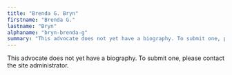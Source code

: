 ```yaml
---
title: "Brenda G. Bryn"
firstname: "Brenda G."
lastname: "Bryn"
alphaname: "bryn-brenda-g"
summary: "This advocate does not yet have a biography. To submit one, please contact the site administrator."
---
```

This advocate does not yet have a biography. To submit one, please contact the site administrator.


